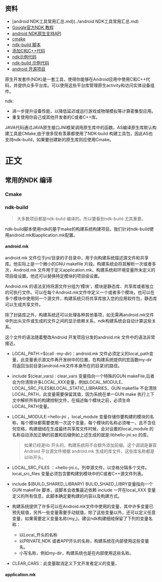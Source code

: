 ## 资料
* [android NDK工具常用汇总.md](../android NDK工具常用汇总.md)
* [Google官方NDK 教程](https://developer.android.com/ndk/guides?hl=zh-cn)
* [android NDK原生支持API](https://developer.android.com/ndk/guides/stable_apis?hl=zh-cn)
* [cmake](https://cmake.org/)
* [ndk-build 脚本](https://developer.android.com/ndk/guides/ndk-build?hl=zh-cn)
* [添加C和C++代码](https://developer.android.com/studio/projects/install-ndk?hl=zh-cn)
* [ndk示例代码](https://github.com/android/ndk-samples)
* [ndk-build 示例代码](https://github.com/android/ndk-samples/tree/android-mk)
* [android 开源项目](https://source.android.com/?hl=zh-cn)

原生开发套件(NDK)是一套工具，使得你能够在Android应用中使用C和C++代码，并提供众多平台库。可以使用这些平台库管理原生activity和访问实体设备组件。

ndk:

* 进一步提升设备性能，以降低延迟或运行游戏或物理模拟等计算密集型应用。
* 重复使用你自己或其他开发者的C或者C++库。

JAVA代码通过JAVA原生接口JNI框架调用原生库中的函数。AS编译原生库默认构建工具是CMake,由于很多现有羡慕都使用了NDK-build 构建工具包，因此AS也支持ndk-build，如果要创建新的原生库则应使用Cmake。

# 正文

## 常用的NDK 编译

### Cmake

### ndk-build

> 大多数项目都是ndk-bulid 编译的。所以要看到ndk-build 尤其重要。

ndk-build脚本使用ndk的基于make的构建系统构建项目。我们针对ndk-build使用android.mk和application.mk配置。

#### android.mk

android.mk 文件位于jni/目录的子目录中，用于向构建系统描述源文件和共享库。他实际上是一个微小的GNU makefile 片段。构建系统会将其解析一次或者多次，Android.mk 文件用于定义application.mk、构建系统和环境变量所未定义的项目级设置。他还可以替换特定模块的项目级设置。

Android.mk 的语法支持将源文件分组为‘模块’，模块是静态库、共享库或者独立的可执行文件。可以在每个Android.mk文件中定义一个或者多个模块，也可以在多个模块中使用同一个源文件，构建系统只将共享库放入您的应用软件包，静态库可以生成共享文件。

除了封装库之外，构建系统还可以处理各种其他事项，如无需再android.mk文件中列出头文件或生成的文件之间的显示依赖关系，ndk构建系统会自动计算这些关系。

这个文件的语法随着整改Android 开发项目分发的android.mk 文件中的语法非常接近。

* LOCAL_PATH:=$(call -my-dir)：android.mk 文件必须定义的local_path变量，此变量表示源文件再开发树中的位置，在构建系统提供的宏函数my-dir 将返回当前目录(android.mk文件本身所在的目录)的路径。

* include $(clear_vars) : clear_vars 变量指向一个特殊的GUN makeFile,后者会为你清除许多LOCAL_XXX变量，例如LOCAL_MODULE、LOCAL_SRC_FILES和LOCAL_STATIC_LIBRARIES，GUN makefile 不会清除LOCAL_PATH，此变量需要保留其值，因为系统在单一GUN make 执行上下文中解析所有的构建控制文件，在描述每个模块之前，必须生命LOCAL_PATH变量。

* LOCAL_MODULE:=hello-jni ，local_module 变量存储你要构建的模块的名称，每个模块都需要使用一次这个变量，每个模块的名称必须唯一，且不含任何空格，构建细绒在生成最终共享库文件时候，会对设置的local_module 的名称自动添加正确的前置和后缀例如上述生成的就是:libhello-jni.so 的库。

  > 如果已经是lib 开头的，构建系统将不会额外添加前缀。这个调调是兼容Android 平台源文件根据 android.mk 生成的库文件，这些库名称都是以lib开头。

* LOCAL_SRC_FILES ：=hello-jni.c。列举源文件，以空格分隔多个文件。local_src_files 变量必须包含要构建到模块中的C或者C++源文件列表。

* include $(BUILD_SHARED_LIBRARY)  BULID_SHAED_LIBRY变量指向一个GUN makeFile 脚本，该脚本会收集最近依赖 include 一开在local_XXX 变量定义的所有信息，此脚本确定要构建的内容以及构建方式。

* 构建系统提供了许多可以在Android.mk文件中使用的变量，其中许多变量已预先赋值，另外一些变量需要手动赋值，除了这些变量以外，还可以定义任意变量，如果需要定义变量名称(my_)。建议ndk构建细绒保留了下列的变量名称：

  * 以Local_开头的名称
  * 以PRIVATE,NDK 或者APP开头的名称，构建系统在内部使用这些变量名。
  * 小写名称，例如my-dir，构建系统也是在内部使用这些名称。

* CLEAR_CARS：此变量取消定义下文开发者定义的变量，

  

#### application.mk

